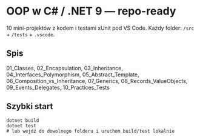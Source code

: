 # OOP w C# / .NET 9 — repo-ready

10 mini-projektów z kodem i testami xUnit pod VS Code. Każdy folder: `/src` + `/tests` + `.vscode`.

## Spis
01_Classes, 02_Encapsulation, 03_Inheritance, 04_Interfaces_Polymorphism, 05_Abstract_Template, 
06_Composition_vs_Inheritance, 07_Generics, 08_Records_ValueObjects, 09_Events_Delegates, 10_Practices_Tests

## Szybki start
```pwsh
dotnet build
dotnet test
# lub wejdź do dowolnego folderu i uruchom build/test lokalnie
```
